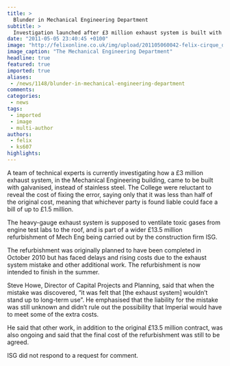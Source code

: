 ```yaml
---
title: >
  Blunder in Mechanical Engineering Department
subtitle: >
  Investigation launched after £3 million exhaust system is built with wrong type of steel
date: "2011-05-05 23:40:45 +0100"
image: "http://felixonline.co.uk/img/upload/201105060042-felix-cirque_du_soleil_-_5009.jpg"
image_caption: "The Mechanical Engineering Department"
headline: true
featured: true
imported: true
aliases:
 - /news/1148/blunder-in-mechanical-engineering-department
comments:
categories:
 - news
tags:
 - imported
 - image
 - multi-author
authors:
 - felix
 - ks607
highlights:
---
```


A team of technical experts is currently investigating how a £3 million exhaust system, in the Mechanical Engineering building, came to be built with galvanised, instead of stainless steel. The College were reluctant to reveal the cost of fixing the error, saying only that it was less than half of the original cost, meaning that whichever party is found liable could face a bill of up to £1.5 million.

The heavy-gauge exhaust system is supposed to ventilate toxic gases from engine test labs to the roof, and is part of a wider £13.5 million refurbishment of Mech Eng being carried out by the construction firm ISG.

The refurbishment was originally planned to have been completed in October 2010 but has faced delays and rising costs due to the exhaust system mistake and other additional work. The refurbishment is now intended to finish in the summer.

Steve Howe, Director of Capital Projects and Planning, said that when the mistake was discovered, “it was felt that [the exhaust system] wouldn’t stand up to long-term use”. He emphasised that the liability for the mistake was still unknown and didn’t rule out the possibility that Imperial would have to meet some of the extra costs.

He said that other work, in addition to the original £13.5 million contract, was also ongoing and said that the final cost of the refurbishment was still to be agreed.

ISG did not respond to a request for comment.
